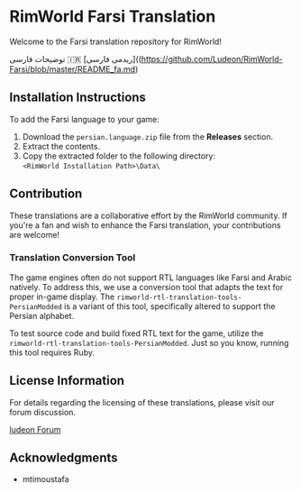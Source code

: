 
# RimWorld Farsi Translation

Welcome to the Farsi translation repository for RimWorld!

توضیحات فارسی 🇮🇷 [ریدمی فارسی]((https://github.com/Ludeon/RimWorld-Farsi/blob/master/README_fa.md)


## Installation Instructions
To add the Farsi language to your game:
1. Download the `persian.language.zip` file from the **Releases** section.
2. Extract the contents.
3. Copy the extracted folder to the following directory:  
   `<RimWorld Installation Path>\Data\`


## Contribution
These translations are a collaborative effort by the RimWorld community. If you're a fan and wish to enhance the Farsi translation, your contributions are welcome!

### Translation Conversion Tool
The game engines often do not support RTL languages like Farsi and Arabic natively. To address this, we use a conversion tool that adapts the text for proper in-game display. The `rimworld-rtl-translation-tools-PersianModded` is a variant of this tool, specifically altered to support the Persian alphabet.

To test source code and build fixed RTL text for the game, utilize the `rimworld-rtl-translation-tools-PersianModded`. Just so you know, running this tool requires Ruby.


## License Information
For details regarding the licensing of these translations, please visit our forum discussion.

[ludeon Forum](http://ludeon.com/forums/index.php?topic=2933.0)

## Acknowledgments
- mtimoustafa 


